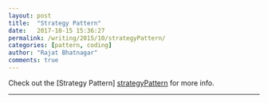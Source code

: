 ```yaml
---
layout: post
title:  "Strategy Pattern"
date:   2017-10-15 15:36:27
permalink: /writing/2015/10/strategyPattern/
categories: [pattern, coding]
author: "Rajat Bhatnagar"
comments: true
---
```

Check out the [Strategy Pattern] [strategyPattern] for more info.

[strategyPattern]: http://wiki.c2.com/?StrategyPattern

----------